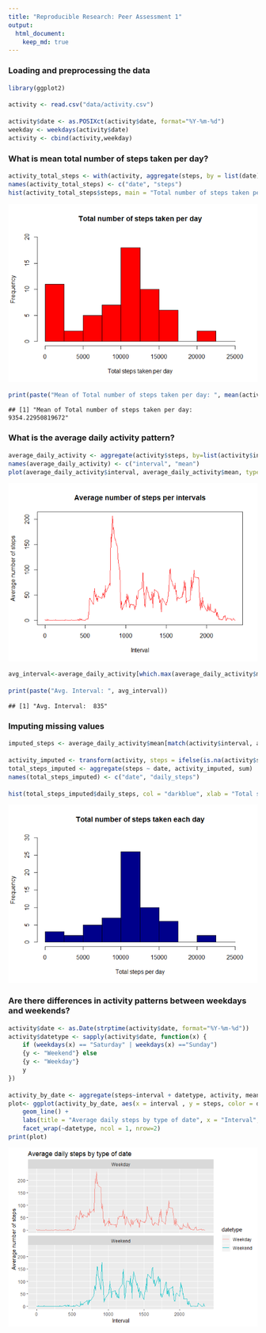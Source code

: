 ```yaml
---
title: "Reproducible Research: Peer Assessment 1"
output: 
  html_document:
    keep_md: true
---
```


### Loading and preprocessing the data


```r
library(ggplot2)

activity <- read.csv("data/activity.csv")

activity$date <- as.POSIXct(activity$date, format="%Y-%m-%d")
weekday <- weekdays(activity$date)
activity <- cbind(activity,weekday)
```


### What is mean total number of steps taken per day?


```r
activity_total_steps <- with(activity, aggregate(steps, by = list(date), FUN = sum, na.rm = TRUE))
names(activity_total_steps) <- c("date", "steps")
hist(activity_total_steps$steps, main = "Total number of steps taken per day", xlab = "Total steps taken per day", col = "red", ylim = c(0,20), breaks = seq(0,25000, by=2500))
```

![](PA1_template_files/figure-html/unnamed-chunk-2-1.png)<!-- -->

```r
print(paste("Mean of Total number of steps taken per day: ", mean(activity_total_steps$steps)))
```

```
## [1] "Mean of Total number of steps taken per day:  9354.22950819672"
```



### What is the average daily activity pattern?


```r
average_daily_activity <- aggregate(activity$steps, by=list(activity$interval), FUN=mean, na.rm=TRUE)
names(average_daily_activity) <- c("interval", "mean")
plot(average_daily_activity$interval, average_daily_activity$mean, type = "l", col="red", lwd = 1, xlab="Interval", ylab="Average number of steps", main="Average number of steps per intervals")
```

![](PA1_template_files/figure-html/unnamed-chunk-3-1.png)<!-- -->

```r
avg_interval<-average_daily_activity[which.max(average_daily_activity$mean), ]$interval

print(paste("Avg. Interval: ", avg_interval))
```

```
## [1] "Avg. Interval:  835"
```


### Imputing missing values


```r
imputed_steps <- average_daily_activity$mean[match(activity$interval, average_daily_activity$interval)]

activity_imputed <- transform(activity, steps = ifelse(is.na(activity$steps), yes = imputed_steps, no = activity$steps))
total_steps_imputed <- aggregate(steps ~ date, activity_imputed, sum)
names(total_steps_imputed) <- c("date", "daily_steps")

hist(total_steps_imputed$daily_steps, col = "darkblue", xlab = "Total steps per day", ylim = c(0,30), main = "Total number of steps taken each day", breaks = seq(0,25000,by=2500))
```

![](PA1_template_files/figure-html/unnamed-chunk-4-1.png)<!-- -->


### Are there differences in activity patterns between weekdays and weekends?


```r
activity$date <- as.Date(strptime(activity$date, format="%Y-%m-%d"))
activity$datetype <- sapply(activity$date, function(x) {
    if (weekdays(x) == "Saturday" | weekdays(x) =="Sunday") 
    {y <- "Weekend"} else 
    {y <- "Weekday"}
    y
})

activity_by_date <- aggregate(steps~interval + datetype, activity, mean, na.rm = TRUE)
plot<- ggplot(activity_by_date, aes(x = interval , y = steps, color = datetype)) +
    geom_line() +
    labs(title = "Average daily steps by type of date", x = "Interval", y = "Average number of steps") +
    facet_wrap(~datetype, ncol = 1, nrow=2)
print(plot)
```

![](PA1_template_files/figure-html/unnamed-chunk-5-1.png)<!-- -->

